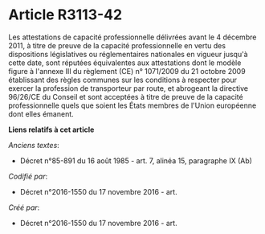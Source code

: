 # Article R3113-42

Les attestations de capacité professionnelle délivrées avant le 4 décembre 2011, à titre de preuve de la capacité
professionnelle en vertu des dispositions législatives ou réglementaires nationales en vigueur jusqu'à cette date, sont
réputées équivalentes aux attestations dont le modèle figure à l'annexe III du règlement (CE) n° 1071/2009 du 21 octobre 2009
établissant des règles communes sur les conditions à respecter pour exercer la profession de transporteur par route, et
abrogeant la directive 96/26/CE du Conseil et sont acceptées à titre de preuve de la capacité professionnelle quels que
soient les États membres de l'Union européenne dont elles émanent.

**Liens relatifs à cet article**

_Anciens textes_:

  - Décret n°85-891 du 16 août 1985 - art. 7, alinéa 15, paragraphe IX  (Ab)

_Codifié par_:

  - Décret n°2016-1550 du 17 novembre 2016 - art.

_Créé par_:

  - Décret n°2016-1550 du 17 novembre 2016 - art.
